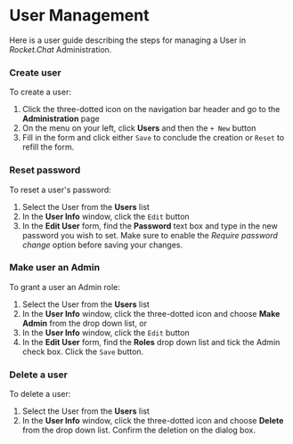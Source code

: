 # User Management
Here is a user guide describing the steps for managing a User in _Rocket.Chat_ Administration.
### Create user
To create a user:
1. Click the three-dotted icon on the navigation bar header and go to the **Administration** page
2. On the menu on your left, click **Users** and then the `+ New` button
3. Fill in the form and click either `Save` to conclude the creation or `Reset` to refill the form.
### Reset password
To reset a user's password:
1. Select the User from the **Users** list
2. In the **User Info** window, click the `Edit` button
3. In the **Edit User** form, find the **Password** text box and type in the new password you wish to set. Make sure to enable the _Require password change_ option before saving your changes.
### Make user an Admin
To grant a user an Admin role:
1. Select the User from the **Users** list
2. In the **User Info** window, click the three-dotted icon and choose **Make Admin** from the drop down list, or
3. In the **User Info** window, click the `Edit` button
3. In the **Edit User** form, find the **Roles** drop down list and tick the Admin check box. Click the `Save` button.
### Delete a user
To delete a user:
1. Select the User from the **Users** list
2. In the **User Info** window, click the three-dotted icon and choose **Delete** from the drop down list. Confirm the deletion on the dialog box.

